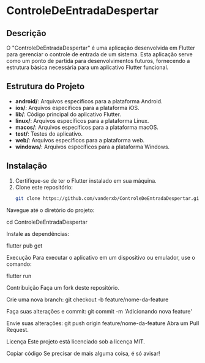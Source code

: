 # ControleDeEntradaDespertar

## Descrição
O "ControleDeEntradaDespertar" é uma aplicação desenvolvida em Flutter para gerenciar o controle de entrada de um sistema. Esta aplicação serve como um ponto de partida para desenvolvimentos futuros, fornecendo a estrutura básica necessária para um aplicativo Flutter funcional.

## Estrutura do Projeto
- **android/**: Arquivos específicos para a plataforma Android.
- **ios/**: Arquivos específicos para a plataforma iOS.
- **lib/**: Código principal do aplicativo Flutter.
- **linux/**: Arquivos específicos para a plataforma Linux.
- **macos/**: Arquivos específicos para a plataforma macOS.
- **test/**: Testes do aplicativo.
- **web/**: Arquivos específicos para a plataforma web.
- **windows/**: Arquivos específicos para a plataforma Windows.

## Instalação
1. Certifique-se de ter o Flutter instalado em sua máquina.
2. Clone este repositório:
   ```bash
   git clone https://github.com/vanderxb/ControleDeEntradaDespertar.git

Navegue até o diretório do projeto:

cd ControleDeEntradaDespertar

Instale as dependências:

flutter pub get

Execução
Para executar o aplicativo em um dispositivo ou emulador, use o comando:

flutter run

Contribuição
Faça um fork deste repositório.

Crie uma nova branch:
git checkout -b feature/nome-da-feature

Faça suas alterações e commit:
git commit -m 'Adicionando nova feature'

Envie suas alterações:
git push origin feature/nome-da-feature
Abra um Pull Request.

Licença
Este projeto está licenciado sob a licença MIT.

Copiar código
Se precisar de mais alguma coisa, é só avisar!

